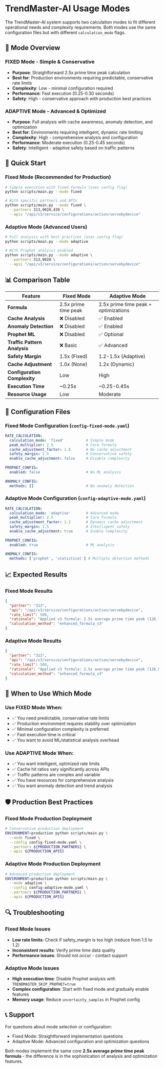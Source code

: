 # TrendMaster-AI Usage Modes

The TrendMaster-AI system supports two calculation modes to fit different operational needs and complexity requirements. Both modes use the same configuration files but with different `calculation_mode` flags.

## 🎯 Mode Overview

### FIXED Mode - Simple & Conservative
- **Purpose**: Straightforward 2.5x prime time peak calculation
- **Best for**: Production environments requiring predictable, conservative rate limits
- **Complexity**: Low - minimal configuration required
- **Performance**: Fast execution (0.25-0.30 seconds)
- **Safety**: High - conservative approach with production best practices

### ADAPTIVE Mode - Advanced & Optimized
- **Purpose**: Full analysis with cache awareness, anomaly detection, and optimization
- **Best for**: Environments requiring intelligent, dynamic rate limiting
- **Complexity**: High - comprehensive analysis and configuration
- **Performance**: Moderate execution (0.25-0.45 seconds)
- **Safety**: Intelligent - adaptive safety based on traffic patterns

## 🚀 Quick Start

### Fixed Mode (Recommended for Production)
```bash
# Simple execution with fixed formula (uses config flag)
python scripts/main.py --mode fixed

# With specific partners and APIs
python scripts/main.py --mode fixed \
  --partners 313,9020,439 \
  --apis "/api/v3/service/configurations/action/servebydevice"
```

### Adaptive Mode (Advanced Users)
```bash
# Full analysis with best practices (uses config flag)
python scripts/main.py --mode adaptive

# With Prophet analysis enabled
python scripts/main.py --mode adaptive \
  --partners 313,9020 \
  --apis "/api/v3/service/configurations/action/servebydevice"
```

## 📊 Comparison Table

| Feature | Fixed Mode | Adaptive Mode |
|---------|------------|---------------|
| **Formula** | 2.5x prime time peak | 2.5x prime time peak + optimizations |
| **Cache Analysis** | ❌ Disabled | ✅ Enabled |
| **Anomaly Detection** | ❌ Disabled | ✅ Enabled |
| **Prophet ML** | ❌ Disabled | ✅ Optional |
| **Traffic Pattern Analysis** | ❌ Basic | ✅ Advanced |
| **Safety Margin** | 1.5x (Fixed) | 1.2-1.5x (Adaptive) |
| **Cache Adjustment** | 1.0x (None) | 1.2x (Dynamic) |
| **Configuration Complexity** | Low | High |
| **Execution Time** | ~0.25s | ~0.25-0.45s |
| **Resource Usage** | Low | Moderate |

## 🔧 Configuration Files

### Fixed Mode Configuration (`config-fixed-mode.yaml`)
```yaml
RATE_CALCULATION:
  calculation_mode: 'fixed'          # Simple mode
  peak_multiplier: 2.5               # Core formula
  cache_adjustment_factor: 1.0       # No cache adjustment
  safety_margin: 1.5                 # Conservative safety
  enable_cache_adjustment: false     # Disable complexity
  
PROPHET_CONFIG:
  enabled: false                     # No ML analysis
  
ANOMALY_CONFIG:
  methods: []                        # No anomaly detection
```

### Adaptive Mode Configuration (`config-adaptive-mode.yaml`)
```yaml
RATE_CALCULATION:
  calculation_mode: 'adaptive'       # Advanced mode
  peak_multiplier: 2.5               # Core formula
  cache_adjustment_factor: 1.2       # Dynamic cache adjustment
  safety_margin: 1.5                 # Intelligent safety
  enable_cache_adjustment: true      # Enable complexity
  
PROPHET_CONFIG:
  enabled: true                      # ML analysis
  
ANOMALY_CONFIG:
  methods: ['prophet', 'statistical'] # Multiple detection methods
```

## 📈 Expected Results

### Fixed Mode Results
```json
{
  "partner": "313",
  "api": "/api/v3/service/configurations/action/servebydevice",
  "rate_limit": 500,
  "rationale": "Applied v3 formula: 2.5x average prime time peak (126.7) with variable traffic pattern. Default cache adjustment factor 1.0x applied. Safety margin 1.5x applied (from 331 to 500)",
  "calculation_method": "enhanced_formula_v3"
}
```

### Adaptive Mode Results
```json
{
  "partner": "313", 
  "api": "/api/v3/service/configurations/action/servebydevice",
  "rate_limit": 500,
  "rationale": "Applied v3 formula: 2.5x average prime time peak (126.9) with moderately_spiky traffic pattern. Default cache adjustment factor 1.2x applied. Safety margin 1.5x applied (from 362 to 500)",
  "calculation_method": "enhanced_formula_v3"
}
```

## 🎯 When to Use Which Mode

### Use FIXED Mode When:
- ✅ You need predictable, conservative rate limits
- ✅ Production environment requires stability over optimization
- ✅ Minimal configuration complexity is preferred
- ✅ Fast execution time is critical
- ✅ You want to avoid ML/statistical analysis overhead

### Use ADAPTIVE Mode When:
- ✅ You want intelligent, optimized rate limits
- ✅ Cache hit ratios vary significantly across APIs
- ✅ Traffic patterns are complex and variable
- ✅ You have resources for comprehensive analysis
- ✅ You want anomaly detection and trend analysis

## 🛡️ Production Best Practices

### Fixed Mode Production Deployment
```bash
# Conservative production deployment
ENVIRONMENT=production python scripts/main.py \
  --mode fixed \
  --config config-fixed-mode.yaml \
  --partners ${PRODUCTION_PARTNERS} \
  --apis ${PRODUCTION_APIS}
```

### Adaptive Mode Production Deployment
```bash
# Advanced production deployment
ENVIRONMENT=production python scripts/main.py \
  --mode adaptive \
  --config config-adaptive-mode.yaml \
  --partners ${PRODUCTION_PARTNERS} \
  --apis ${PRODUCTION_APIS}
```

## 🔍 Troubleshooting

### Fixed Mode Issues
- **Low rate limits**: Check if safety_margin is too high (reduce from 1.5 to 1.2)
- **Inconsistent results**: Verify prime time data quality
- **Performance issues**: Should not occur - contact support

### Adaptive Mode Issues  
- **High execution time**: Disable Prophet analysis with `TRENDMASTER_SKIP_PROPHET=true`
- **Complex configuration**: Start with fixed mode and gradually enable features
- **Memory usage**: Reduce `uncertainty_samples` in Prophet config

## 📞 Support

For questions about mode selection or configuration:
- Fixed Mode: Straightforward implementation questions
- Adaptive Mode: Advanced configuration and optimization questions

Both modes implement the same core **2.5x average prime time peak formula** - the difference is in the sophistication of analysis and optimization features.